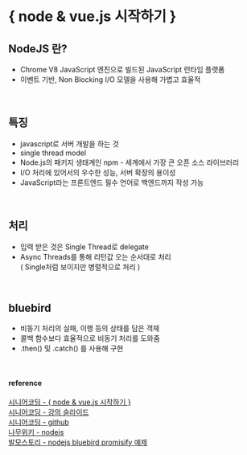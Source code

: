 # { node & vue.js 시작하기 }

## NodeJS 란?
+ Chrome V8 JavaScript 엔진으로 빌드된 JavaScript 런타임 플랫폼
+ 이벤트 기반, Non Blocking I/O 모델을 사용해 가볍고 효율적

<br>
 
## 특징
+ javascript로 서버 개발을 하는 것
+ single thread model
+ Node.js의 패키지 생태계인 npm - 세계에서 가장 큰 오픈 소스 라이브러리
+ I/O 처리에 있어서의 우수한 성능, 서버 확장의 용이성
+ JavaScript라는 프론트엔드 필수 언어로 백엔드까지 작성 가능

<br>

## 처리
+ 입력 받은 것은 Single Thread로 delegate
+ Async Threads를 통해 리턴값 오는 순서대로 처리  
  ( Single처럼 보이지만 병렬적으로 처리 )  

<br>

## bluebird
+ 비동기 처리의 실패, 이행 등의 상태를 담은 객체
+ 콜백 함수보다 효율적으로 비동기 처리를 도와줌
+ .then() 및 .catch() 를 사용해 구현

<br>

#### reference
[ 시니어코딩 - { node & vue.js 시작하기 } ](https://www.youtube.com/watch?v=pc1jgmuS02M&list=PLEOnZ6GeucBX5H60GtICsoDs9LaFQVDPz&ab_channel=%EC%8B%9C%EB%8B%88%EC%96%B4%EC%BD%94%EB%94%A9)  
[ 시니어코딩 - 강의 슬라이드 ](https://docs.google.com/presentation/d/1mi1Qp6vsb8H09ChmuCwnGLUfEmb1ZRRhOy0YMJzfSbw/edit#slide=id.g448eca9d39_0_46)  
[ 시니어코딩 - github ](https://github.com/indiflex/nodevue)  
[ 나무위키 - nodejs ](https://namu.wiki/w/Node.js?from=Nodejs)   
[ 발모스토리 - nodejs bluebird promisify 예제 ](https://balmostory.tistory.com/72)
